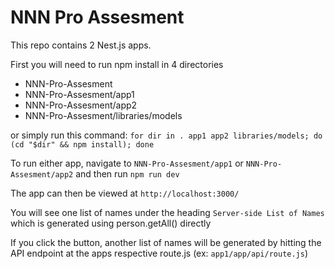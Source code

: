 # NNN Pro Assesment

This repo contains 2 Nest.js apps. 

First you will need to run npm install in 4 directories
- NNN-Pro-Assesment
- NNN-Pro-Assesment/app1
- NNN-Pro-Assesment/app2
- NNN-Pro-Assesment/libraries/models

or simply run this command: `for dir in . app1 app2 libraries/models; do (cd "$dir" && npm install); done`

To run either app, navigate to `NNN-Pro-Assesment/app1` or `NNN-Pro-Assesment/app2` and then run `npm run dev`

The app can then be viewed at `http://localhost:3000/`

You will see one list of names under the heading `Server-side List of Names` which is generated using person.getAll() directly

If you click the button, another list of names will be generated by hitting the API endpoint at the apps respective route.js
(ex: `app1/app/api/route.js`)